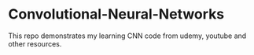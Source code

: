 # Convolutional-Neural-Networks
This repo demonstrates my learning CNN code from udemy, youtube and other resources.

